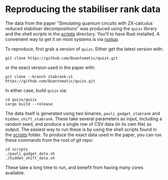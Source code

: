 # Reproducing the stabiliser rank data

The data from the paper "Simulating quantum circuits with ZX-calculus reduced stabiliser decompositions" was produced using the `quizx` library and the shell scripts in the [scripts](scripts) directory. You'll to have Rust installed. A convenient way to get it on most systems is via [rustup](https://rustup.rs/).

To reproduce, first grab a version of `quizx`. Either get the latest version with:

    git clone https://github.com/Quantomatic/quizx.git

or the exact version used in the paper with:

    git clone --branch stabrank-v1 https://github.com/Quantomatic/quizx.git


In either case, build `quizx` via:

    cd quizx/quizx
    cargo build --release

The data itself is generated using two binaries, `pauli_gadget_stabrank` and `hidden_shift_stabrank`. These take several parameters as input, including a random seed, and produce a single row of CSV data (in its own file) as output. The easiest way to run these is by using the shell scripts found in the [scripts](scripts) folder. To produce the exact data used in the paper, you can run these commands from the root of git repo:

    cd scripts
    ./pauli_gadget_data.sh
    ./hidden_shift_data.sh

These take a long time to run, and benefit from having many cores available.
